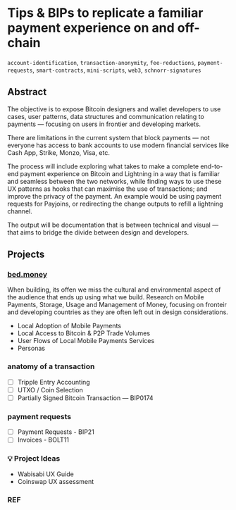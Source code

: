 # Tips & BIPs to replicate a familiar payment experience on and off-chain

`account-identification`, `transaction-anonymity`, `fee-reductions`, `payment-requests`, `smart-contracts`, `mini-scripts`, `web3`, `schnorr-signatures`

## Abstract

The objective is to expose Bitcoin designers and wallet developers to use cases, user patterns, data structures and communication relating to payments — focusing on users in frontier and developing markets.

There are limitations in the current system that block payments — not everyone has access to bank accounts to use modern financial services like Cash App, Strike, Monzo, Visa, etc.

The process will include exploring what takes to make a complete end-to-end payment experience on Bitcoin and Lightning in a way that is familiar and seamless between the two networks, while finding ways to use these UX patterns as hooks that can maximise the use of transactions; and improve the privacy of the payment. An example would be using payment requests for Payjoins, or redirecting the change outputs to refill a lightning channel.

The output will be documentation that is between technical and visual — that aims to bridge the divide between design and developers.

## Projects

### [bed.money](https://bed.money)

When building, its offen we miss the cultural and environmental aspect of the audience that ends up using what we build. Research on Mobile Payments, Storage, Usage and Management of Money, focusing on fronteir and developing countries as they are often left out in design considerations.

- Local Adoption of Mobile Payments
- Local Access to Bitcoin & P2P Trade Volumes
- User Flows of Local Mobile Payments Services
- Personas

### anatomy of a transaction

- [ ] Tripple Entry Accounting
- [ ] UTXO / Coin Selection
- [ ] Partially Signed Bitcoin Transaction — BIP0174

### payment requests

- [ ] Payment Requests - BIP21 
- [ ] Invoices - BOLT11

### 💡 Project Ideas

- Wabisabi UX Guide
- Coinswap UX assessment

### REF

[USECASE1]: https://twitter.com/MattAhlborg/status/1293309087946506241	"LN wallet for family"

